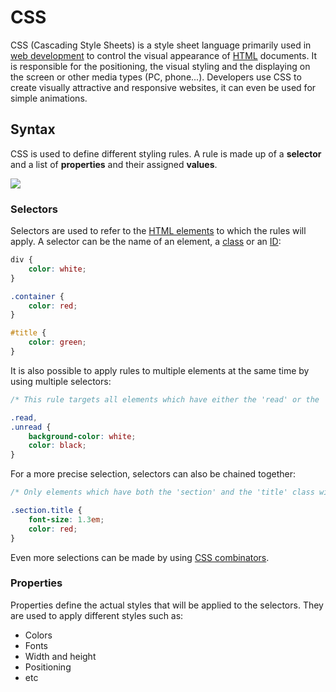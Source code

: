 # CSS

CSS (Cascading Style Sheets) is a style sheet language primarily used in [web development](web_development.md) to control the visual appearance of [HTML](html.md) documents. It is responsible for the positioning, the visual styling and the displaying on the screen or other media types (PC, phone...). Developers use CSS to create visually attractive and responsive websites, it can even be used for simple animations.

## Syntax

CSS is used to define different styling rules. A rule is made up of a **selector** and a list of **properties** and their assigned **values**.

![](css_syntax.png)

### Selectors

Selectors are used to refer to the [HTML elements](html_elements_tags.md) to which the rules will apply. A selector can be the name of an element, a [class](html_attributes.md#Class) or an [ID](html_attributes.md#ID):

```css
div {
	color: white;
}

.container {
	color: red;
}

#title {
	color: green;
}
```

It is also possible to apply rules to multiple elements at the same time by using multiple selectors:

```css
/* This rule targets all elements which have either the 'read' or the 'unread' class */

.read,
.unread {
	background-color: white;
	color: black;
}
```

For a more precise selection, selectors can also be chained together:

```css
/* Only elements which have both the 'section' and the 'title' class will be targeted */

.section.title {
	font-size: 1.3em;
	color: red;
}
```

Even more selections can be made by using [CSS combinators](css_combinators.md).

### Properties

Properties define the actual styles that will be applied to the selectors. They are used to apply different styles such as:
- Colors
- Fonts
- Width and height
- Positioning
- etc